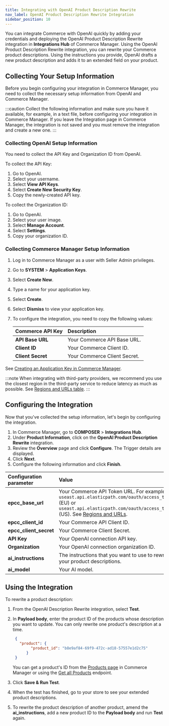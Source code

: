 ```yaml
---
title: Integrating with OpenAI Product Description Rewrite
nav_label: OpenAI Product Description Rewrite Integration
sidebar_position: 10
---
```


You can integrate Commerce with OpenAI quickly by adding your credentials and deploying the OpenAI Product Description Rewrite integration in **Integrations Hub** of Commerce Manager. Using the OpenAI Product Description Rewrite integration, you can rewrite your Commerce product descriptions. Using the instructions you provide, OpenAI drafts a new product description and adds it to an extended field on your product. 

## Collecting Your Setup Information

Before you begin configuring your integration in Commerce Manager, you need to collect the necessary setup information from OpenAI and Commerce Manager.

:::caution
Collect the following information and make sure you have it available, for example, in a text file, before configuring your integration in Commerce Manager. If you leave the Integration page in Commerce Manager, the integration is not saved and you must remove the integration and create a new one.
:::

### Collecting OpenAI Setup Information

You need to collect the API Key and Organization ID from OpenAI.

To collect the API Key:

1. Go to OpenAI.
1. Select your username.
1. Select **View API Keys**.
1. Select **Create New Security Key**.
1. Copy the newly-created API key.

To collect the Organization ID:

1. Go to OpenAI.
1. Select your user image.
1. Select **Manage Account**.
1. Select **Settings**.
1. Copy your organization ID.

### Collecting Commerce Manager Setup Information

1. Log in to Commerce Manager as a user with Seller Admin privileges.
1. Go to **SYSTEM** > **Application Keys**.
1. Select **Create New**.
1. Type a name for your application key.
1. Select **Create**.
1. Select **Dismiss** to view your application key. 
1. To configure the integration, you need to copy the following values:

    | Commerce API Key | Description                            |
    |:------------------------------------|:---------------------------------------|
    | **API Base URL**                    | Your Commerce API Base URL. |
    | **Client ID**                       | Your Commerce Client ID. |
    | **Client Secret**                   | Your Commerce Client Secret. | | Your Commerce Client Secret. |

See [Creating an Application Key in Commerce Manager](/docs/authentication/application-keys/application-keys-cm).

:::note
When integrating with third-party providers, we recommend you use the closest region in the third-party service to reduce latency as much as possible. See [Regions and URLs table](/docs/api-overview/elastic-path-domains#regions-and-ur-ls).
:::

## Configuring the Integration

Now that you've collected the setup information, let's begin by configuring the integration.

1. In Commerce Manager, go to **COMPOSER** > **Integrations Hub**.
1. Under **Product Information**, click on the **OpenAI Product Description Rewrite** integration.
1. Review the **Overview** page and click **Configure**. The Trigger details are displayed.
1. Click **Next**.
1. Configure the following information and click **Finish**. 

| Configuration parameter | Value |
|:----|:---- |
| **epcc_base_url** | Your Commerce API Token URL. For example, `useast.api.elasticpath.com/oauth/access_token` (EU) or `useast.api.elasticpath.com/oauth/access_token` (US). See [Regions and URLs](/docs/api-overview/elastic-path-domains#regions-and-ur-ls). |
| **epcc_client_id** | Your Commerce API Client ID. |
| **epcc_client_secret** | Your Commerce Client Secret. |
| **API Key** | Your OpenAI connection API key. |
| **Organization** | Your OpenAI connection organization ID. |
| **ai_instructions** | The instructions that you want to use to rewrite your product descriptions. |
| **ai_model** | Your AI model. |

## Using the Integration

To rewrite a product description: 

1. From the OpenAI Description Rewrite integration, select **Test**.
1. In **Payload body**, enter the product ID of the products whose description you want to update. You can only rewrite one product's description at a time. 

    ```json
     {
       "product": {
     		"product_id": "b8e9af84-69f9-472c-ad18-57557e1d2c75"
   	      }
     }
    ```
    
    You can get a product's ID from the [Products page](/docs/pxm/products/pxm-products-commerce-manager/view-product-details) in Commerce Manager or using the [Get all Products](/docs/pxm/products/ep-pxm-products-api/get-all-products) endpoint.

1. Click **Save & Run Test**.
1. When the test has finished, go to your store to see your extended product descriptions. 
1. To rewrite the product description of another product, amend the **ai_instructions**, add a new product ID to the **Payload body** and run **Test** again.
